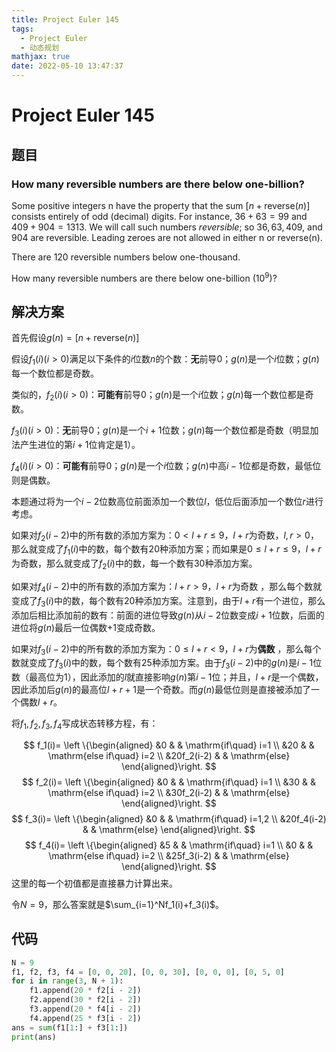 ```yaml
---
title: Project Euler 145
tags:
  - Project Euler
  - 动态规划
mathjax: true
date: 2022-05-10 13:47:37
---
```


<escape><!-- more --></escape>
    



# Project Euler 145
## 题目
### How many reversible numbers are there below one-billion?
Some positive integers n have the property that the sum $[ n + \mathrm{reverse}(n) ]$ consists entirely of odd (decimal) digits. For instance, $36 + 63 = 99$ and $409 + 904 = 1313$. We will call such numbers *reversible*; so $36, 63, 409$, and $904$ are reversible. Leading zeroes are not allowed in either n or reverse(n).

There are $120$ reversible numbers below one-thousand.

How many reversible numbers are there below one-billion ($10^9$)?


## 解决方案

首先假设$g(n)=[n+\mathrm{reverse}(n) ]$

假设$f_1(i)(i>0)$满足以下条件的$i$位数$n$的个数：**无**前导$0$；$g(n)$是一个$i$位数；$g(n)$每一个数位都是奇数。

类似的，$f_2(i)(i>0)$：**可能有**前导$0$；$g(n)$是一个$i$位数；$g(n)$每一个数位都是奇数。

$f_3(i)(i>0)$：**无**前导$0$；$g(n)$是一个$i+1$位数；$g(n)$每一个数位都是奇数（明显加法产生进位的第$i+1$位肯定是$1$）。

$f_4(i)(i>0)$：**可能有**前导0；$g(n)$是一个$i$位数；$g(n)$中高$i-1$位都是奇数，最低位则是偶数。

本题通过将为一个$i-2$位数高位前面添加一个数位$l$，低位后面添加一个数位$r$进行考虑。

如果对$f_2(i-2)$中的所有数的添加方案为：$0<l+r\le9$，$l+r$为奇数，$l,r>0$，那么就变成了$f_1(i)$中的数，每个数有$20$种添加方案；而如果是$0\le l+r\le9$，$l+r$为奇数，那么就变成了$f_2(i)$中的数，每一个数有$30$种添加方案。

如果对$f_4(i-2)$中的所有数的添加方案为：$l+r>9$，$l+r$为奇数 ，那么每个数就变成了$f_3(i)$中的数，每个数有$20$种添加方案。注意到，由于$l+r$有一个进位，那么添加后相比添加前的数有：前面的进位导致$g(n)$从$i-2$位数变成$i+1$位数，后面的进位将$g(n)$最后一位偶数$+1$变成奇数。

如果对$f_3(i-2)$中的所有数的添加方案为：$0\leq l+r<9$，$l+r$为**偶数** ，那么每个数就变成了$f_3(i)$中的数，每个数有$25$种添加方案。由于$f_3(i-2)$中的$g(n)$是$i-1$位数（最高位为$1$），因此添加的$l$就直接影响$g(n)$第$i-1$位；并且，$l+r$是一个偶数，因此添加后$g(n)$的最高位$l+r+1$是一个奇数。而$g(n)$最低位则是直接被添加了一个偶数$l+r$。

将$f_1,f_2,f_3,f_4$写成状态转移方程，有：

$$
f_1(i)=
\left \{\begin{aligned}
  &0  & & \mathrm{if\quad} i=1 \\
  &20  & & \mathrm{else if\quad} i=2 \\
  &20f_2(i-2) & & \mathrm{else}
\end{aligned}\right.
$$
$$
f_2(i)=
\left \{\begin{aligned}
  &0  & & \mathrm{if\quad} i=1 \\
  &30  & & \mathrm{else if\quad} i=2 \\
  &30f_2(i-2) & & \mathrm{else}
\end{aligned}\right.
$$
$$
f_3(i)=
\left \{\begin{aligned}
  &0  & & \mathrm{if\quad} i=1,2 \\
  &20f_4(i-2) & & \mathrm{else}
\end{aligned}\right.
$$
$$
f_4(i)=
\left \{\begin{aligned}
  &5  & & \mathrm{if\quad} i=1 \\
  &0  & & \mathrm{else if\quad} i=2 \\
  &25f_3(i-2) & & \mathrm{else}
\end{aligned}\right.
$$
这里的每一个初值都是直接暴力计算出来。

令$N=9$，那么答案就是$\sum_{i=1}^Nf_1(i)+f_3(i)$。

## 代码

```py
N = 9
f1, f2, f3, f4 = [0, 0, 20], [0, 0, 30], [0, 0, 0], [0, 5, 0]
for i in range(3, N + 1):
    f1.append(20 * f2[i - 2])
    f2.append(30 * f2[i - 2])
    f3.append(20 * f4[i - 2])
    f4.append(25 * f3[i - 2])
ans = sum(f1[1:] + f3[1:])
print(ans)

```